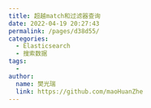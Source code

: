 ```yaml
---
title: 超越match和过滤器查询
date: 2022-04-19 20:27:43
permalink: /pages/d38d55/
categories:
  - Elasticsearch
  - 搜索数据
tags:
  - 
author: 
  name: 樊光瑞
  link: https://github.com/maoHuanZhe
---
```

